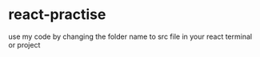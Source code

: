 # react-practise
use my code by changing the folder name to src file in your react terminal or project
